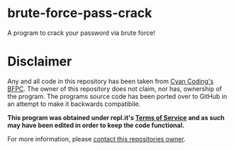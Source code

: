 # brute-force-pass-crack
A program to crack your password via brute force!

# Disclaimer
Any and all code in this repository has been taken from [Cyan Coding's BFPC](https://repl.it/@CyanCoding/Brute-Force-Password-Cracker). The owner of this repository does not claim, nor has, ownership of the program. The programs source code has been ported over to GitHub in an attempt to make it backwards compatibile.

**This program was obtained under repl.it's [Terms of Service](https://repl.it/site/terms) and as such may have been edited in order to keep the code functional.**

For more information, please [contact this repositories owner](mailto:rossbstrachan@gmail.com).
